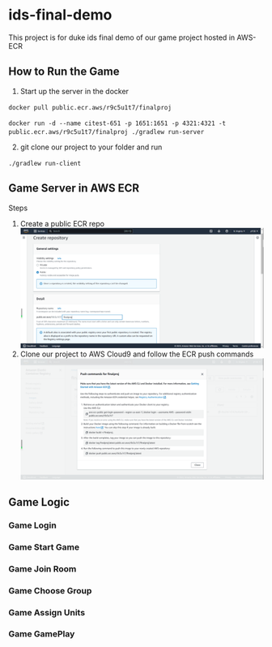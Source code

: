 # ids-final-demo
This project is for duke ids final demo of our game project hosted in AWS-ECR



## How to Run the Game
1. Start up the server in the docker

`docker pull public.ecr.aws/r9c5u1t7/finalproj`

`docker run -d --name citest-651 -p 1651:1651 -p 4321:4321 -t public.ecr.aws/r9c5u1t7/finalproj ./gradlew run-server`

2. git clone our project to your folder and run

`./gradlew run-client`

## Game Server in AWS ECR
Steps
1. Create a public ECR repo
![ECR Repo](https://github.com/yikai-Liu/ids-final-demo/blob/master/ECR_createRepo.png)
2. Clone our project to AWS Cloud9 and follow the ECR push commands
![ECR Push](https://github.com/yikai-Liu/ids-final-demo/blob/master/ECR_push.png)

## Game Logic 
### Game Login

### Game Start Game

### Game Join Room

### Game Choose Group

### Game Assign Units

### Game GamePlay
